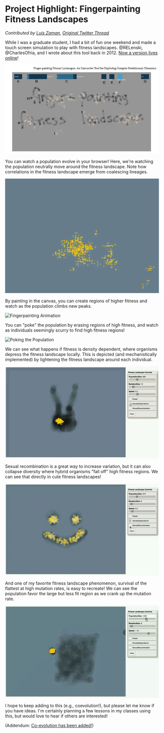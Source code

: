 # Project Highlight: Fingerpainting Fitness Landscapes
*Contributed by [Luis Zaman](https://twitter.com/LuisZaman), [Original Twitter Thread](https://twitter.com/LuisZaman/status/1495251969094602755?t=vWoC0E0_AcBRkNYh3IgnRA&s=19)*

While I was a graduate student, I had a bit of fun one weekend and made a touch screen simulation to play with fitness landscapes. @RELenski, @CharlesOfria, and I wrote about this tool back in 2012. [Now a version lives online](https://zeeelab.github.io/FingerpaintingFitnessLandscapes.js/)!

![Fingerpainting Opening](images/fingerpaint_00.jpg)

You can watch a population evolve in your browser! Here, we're watching the population neutrally move around the fitness landscape. Note how correlations in the fitness landscape emerge from coalescing lineages.

![Random Walk Animation](images/fingerpaint_01.gif)

By painting in the canvas, you can create regions of higher fitness and watch as the population climbs new peaks.

![Fingerpainting Animation](images/fingerpaint_02.gif)

You can "poke" the population by erasing regions of high fitness, and watch as individuals seemingly scurry to find high fitness regions!

![Poking the Population](images/fingerpaint_03.gif)

We can see what happens if fitness is density dependent, where organisms depress the fitness landscape locally. This is depicted (and mechanistically implemented) by lightening the fitness landscape around each individual.

![Density Fitness](images/fingerpaint_04.gif)

Sexual recombination is a great way to increase variation, but it can also collapse diversity where hybrid organisms "fall off" high fitness regions. We can see that directly in cute fitness landscapes!

![Sexual Reproduction](images/fingerpaint_05.gif)

And one of my favorite fitness landscape phenomenon, survival of the flattest at high mutation rates, is easy to recreate! We can see the population favor the large but less fit region as we crank up the mutation rate.

![Survival of the Flattest](images/fingerpaint_06.gif)

I hope to keep adding to this (e.g., coevolution!), but please let me know if you have ideas. I'm certainly planning a few lessons in my classes using this, but would love to hear if others are interested!

(Addendum: [Co-evolution has been added!](https://zeeelab.github.io/FingerpaintingFitnessLandscapes.js/coevolution.html))
